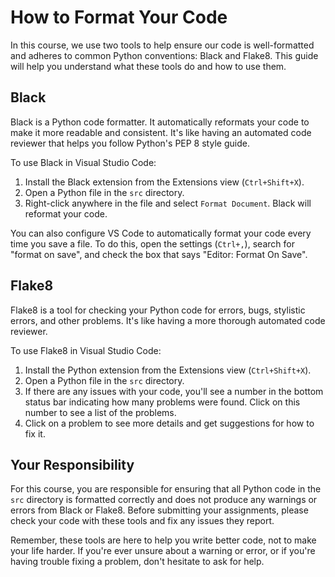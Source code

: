 # How to Format Your Code

In this course, we use two tools to help ensure our code is well-formatted and adheres to common Python conventions: Black and Flake8. This guide will help you understand what these tools do and how to use them.

## Black

Black is a Python code formatter. It automatically reformats your code to make it more readable and consistent. It's like having an automated code reviewer that helps you follow Python's PEP 8 style guide.

To use Black in Visual Studio Code:

1. Install the Black extension from the Extensions view (`Ctrl+Shift+X`).
2. Open a Python file in the `src` directory.
3. Right-click anywhere in the file and select `Format Document`. Black will reformat your code.

You can also configure VS Code to automatically format your code every time you save a file. To do this, open the settings (`Ctrl+,`), search for "format on save", and check the box that says "Editor: Format On Save".

## Flake8

Flake8 is a tool for checking your Python code for errors, bugs, stylistic errors, and other problems. It's like having a more thorough automated code reviewer.

To use Flake8 in Visual Studio Code:

1. Install the Python extension from the Extensions view (`Ctrl+Shift+X`).
2. Open a Python file in the `src` directory.
3. If there are any issues with your code, you'll see a number in the bottom status bar indicating how many problems were found. Click on this number to see a list of the problems.
4. Click on a problem to see more details and get suggestions for how to fix it.

## Your Responsibility

For this course, you are responsible for ensuring that all Python code in the `src` directory is formatted correctly and does not produce any warnings or errors from Black or Flake8. Before submitting your assignments, please check your code with these tools and fix any issues they report.

Remember, these tools are here to help you write better code, not to make your life harder. If you're ever unsure about a warning or error, or if you're having trouble fixing a problem, don't hesitate to ask for help.
